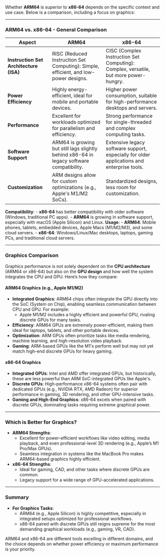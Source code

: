 Whether **ARM64** is superior to **x86-64** depends on the specific context and use case. Below is a comparison, including a focus on graphics:

---

### **ARM64 vs. x86-64 - General Comparison**

| **Aspect**                             | **ARM64**                                                                                | **x86-64**                                                                                 |
| -------------------------------------- | ---------------------------------------------------------------------------------------- | ------------------------------------------------------------------------------------------ |
| **Instruction Set Architecture (ISA)** | RISC (Reduced Instruction Set Computing): Simple, efficient, and low-power designs.      | CISC (Complex Instruction Set Computing): Complex, versatile, but more power-hungry.       |
| **Power Efficiency**                   | Highly energy-efficient, ideal for mobile and portable devices.                          | Higher power consumption, suitable for high-performance desktops and servers.              |
| **Performance**                        | Excellent for workloads optimized for parallelism and efficiency.                        | Strong performance for single-threaded and complex computing tasks.                        |
| **Software Support**                   | ARM64 is growing but still lags slightly behind x86-64 in legacy software compatibility. | Extensive legacy software support, especially for older applications and enterprise tools. |
| **Customization**                      | ARM designs allow for custom optimizations (e.g., Apple's M1/M2 SoCs).                   | Standardized designs, less room for customization.                                         |


**Compatibility**:
    - **x86-64** has better compatibility with older software (Windows, traditional PC apps).
    - **ARM64** is growing in software support, especially with macOS (Apple Silicon) and Linux.
**Usage**:
    - **ARM64**: Mobile phones, tablets, embedded devices, Apple Macs (M1/M2/M3), and some cloud servers.
    - **x86-64**: Windows/Linux/Mac desktops, laptops, gaming PCs, and traditional cloud servers.

---

### **Graphics Comparison**

Graphics performance is not solely dependent on the **CPU architecture** (ARM64 or x86-64) but also on the **GPU design** and how well the system integrates the CPU and GPU. Here’s how they compare:

#### **ARM64 Graphics (e.g., Apple M1/M2)**

- **Integrated Graphics**: ARM64 chips often integrate the GPU directly into the SoC (System on Chip), enabling seamless communication between CPU and GPU. For example:
    - Apple M1/M2 includes a highly efficient and powerful GPU, rivaling discrete GPUs for many tasks.
- **Efficiency**: ARM64 GPUs are extremely power-efficient, making them ideal for laptops, tablets, and other portable devices.
- **Optimization**: ARM GPUs often prioritize tasks like media rendering, machine learning, and high-resolution video playback.
- **Gaming**: ARM-based GPUs like the M1's perform well but may not yet match high-end discrete GPUs for heavy gaming.

#### **x86-64 Graphics**

- **Integrated GPUs**: Intel and AMD offer integrated GPUs, but historically, these are less powerful than ARM SoC-integrated GPUs like Apple's.
- **Discrete GPUs**: High-performance x86-64 systems often pair with dedicated GPUs (e.g., NVIDIA RTX, AMD Radeon) for superior performance in gaming, 3D rendering, and other GPU-intensive tasks.
- **Gaming and High-End Graphics**: x86-64 excels when paired with discrete GPUs, dominating tasks requiring extreme graphical power.

---

### **Which is Better for Graphics?**

- **ARM64 Strengths**:
    - Excellent for power-efficient workflows like video editing, media playback, and even professional-level 3D rendering (e.g., Apple’s M1 Pro/Max GPUs).
    - Seamless integration in systems like the MacBook Pro makes ARM64-based graphics highly efficient.
- **x86-64 Strengths**:
    - Ideal for gaming, CAD, and other tasks where discrete GPUs are common.
    - Legacy support for a wide range of GPU-accelerated applications.

---

### **Summary**

- **For Graphics Tasks**:
    - ARM64 (e.g., Apple Silicon) is highly competitive, especially in integrated setups optimized for professional workflows.
    - x86-64 paired with discrete GPUs still reigns supreme for the most demanding graphical workloads (e.g., gaming, VR, CAD).

ARM64 and x86-64 are different tools excelling in different domains, and the choice depends on whether power efficiency or maximum performance is your priority.
